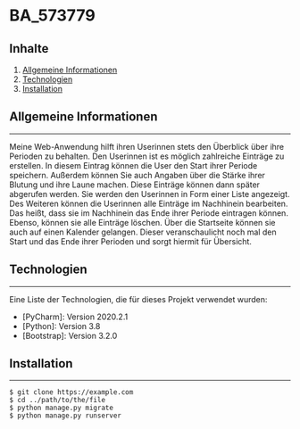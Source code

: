 # BA_573779
## Inhalte
1. [Allgemeine Informationen](#allgemeine-informationen)
2. [Technologien](#technologien)
3. [Installation](#installation)


## Allgemeine Informationen
***
Meine Web-Anwendung hilft ihren Userinnen stets den Überblick über ihre Perioden zu behalten. Den Userinnen ist es möglich zahlreiche Einträge zu erstellen. In diesem Eintrag können die User den Start ihrer Periode speichern.
Außerdem können Sie auch Angaben über die Stärke ihrer Blutung und ihre Laune machen. Diese Einträge können dann später abgerufen werden. Sie werden den Userinnen in Form einer Liste angezeigt. 
Des Weiteren können die Userinnen alle Einträge im Nachhinein bearbeiten. Das heißt, dass sie im Nachhinein das Ende ihrer Periode eintragen können.
Ebenso, können sie alle Einträge löschen. Über die Startseite können sie auch auf einen Kalender gelangen. Dieser veranschaulicht noch mal den  Start und das Ende ihrer Perioden und sorgt hiermit für Übersicht.



## Technologien
***
Eine Liste der Technologien, die für dieses Projekt verwendet wurden:
* [PyCharm]: Version 2020.2.1
* [Python]: Version 3.8
* [Bootstrap]: Version 3.2.0

## Installation
***
```
$ git clone https://example.com
$ cd ../path/to/the/file
$ python manage.py migrate
$ python manage.py runserver
```




